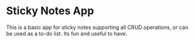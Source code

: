 # Sticky Notes App
This is a basic app for sticky notes supporting all CRUD operations, or can be used as a to-do list. Its fun and useful to have.
